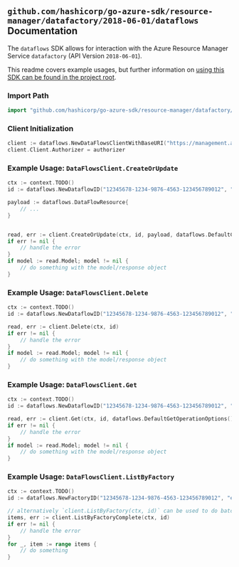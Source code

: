 
## `github.com/hashicorp/go-azure-sdk/resource-manager/datafactory/2018-06-01/dataflows` Documentation

The `dataflows` SDK allows for interaction with the Azure Resource Manager Service `datafactory` (API Version `2018-06-01`).

This readme covers example usages, but further information on [using this SDK can be found in the project root](https://github.com/hashicorp/go-azure-sdk/tree/main/docs).

### Import Path

```go
import "github.com/hashicorp/go-azure-sdk/resource-manager/datafactory/2018-06-01/dataflows"
```


### Client Initialization

```go
client := dataflows.NewDataFlowsClientWithBaseURI("https://management.azure.com")
client.Client.Authorizer = authorizer
```


### Example Usage: `DataFlowsClient.CreateOrUpdate`

```go
ctx := context.TODO()
id := dataflows.NewDataflowID("12345678-1234-9876-4563-123456789012", "example-resource-group", "factoryValue", "dataflowValue")

payload := dataflows.DataFlowResource{
	// ...
}


read, err := client.CreateOrUpdate(ctx, id, payload, dataflows.DefaultCreateOrUpdateOperationOptions())
if err != nil {
	// handle the error
}
if model := read.Model; model != nil {
	// do something with the model/response object
}
```


### Example Usage: `DataFlowsClient.Delete`

```go
ctx := context.TODO()
id := dataflows.NewDataflowID("12345678-1234-9876-4563-123456789012", "example-resource-group", "factoryValue", "dataflowValue")

read, err := client.Delete(ctx, id)
if err != nil {
	// handle the error
}
if model := read.Model; model != nil {
	// do something with the model/response object
}
```


### Example Usage: `DataFlowsClient.Get`

```go
ctx := context.TODO()
id := dataflows.NewDataflowID("12345678-1234-9876-4563-123456789012", "example-resource-group", "factoryValue", "dataflowValue")

read, err := client.Get(ctx, id, dataflows.DefaultGetOperationOptions())
if err != nil {
	// handle the error
}
if model := read.Model; model != nil {
	// do something with the model/response object
}
```


### Example Usage: `DataFlowsClient.ListByFactory`

```go
ctx := context.TODO()
id := dataflows.NewFactoryID("12345678-1234-9876-4563-123456789012", "example-resource-group", "factoryValue")

// alternatively `client.ListByFactory(ctx, id)` can be used to do batched pagination
items, err := client.ListByFactoryComplete(ctx, id)
if err != nil {
	// handle the error
}
for _, item := range items {
	// do something
}
```
